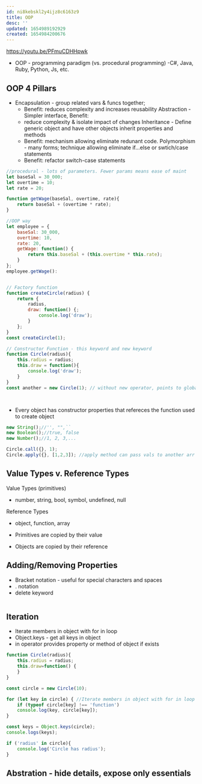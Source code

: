 ```yaml
---
id: ni8kebskl2y4ijz8c6163z9
title: OOP
desc: ''
updated: 1654989192929
created: 1654984200676
---
```


https://youtu.be/PFmuCDHHpwk 
- OOP - programming paradigm (vs. procedural programming)
-C#, Java, Ruby, Python, Js, etc.

## OOP 4 Pillars
- Encapsulation - group related vars & funcs together; 
    - Benefit: reduces complexity and increases reusability
Abstraction - Simpler interface, Benefit:
    - reduce complexity & isolate impact of changes
Inheritance -  Define generic object and have other objects inherit properties and methods
    - Benefit: mechanism allowing eliminate redunant code.
Polymorphism - many forms; technique allowing eliminate if...else or swtich/case statements
    - Benefit: refactor switch-case statements


```javascript
//procedural - lots of parameters. Fewer params means ease of maint
let baseSal = 30_000;
let overtime = 10;
let rate = 20;

function getWage(baseSal, overtime, rate){
    return baseSal + (overtime * rate);
}

//OOP way
let employee = {
    baseSal: 30_000,
    overtime: 10,
    rate: 20,
    getWage: function() {
        return this.baseSal + (this.overtime * this.rate);
    }  
};
employee.getWage():


// Factory function
function createCircle(radius) {
    return {
        radius,
        draw: function() {;
            console.log('draw');
        }
    };
}
const createCircle(1);

// Constructor Function - this keyword and new keyword
function Circle(radius){
    this.radius = radius;
    this.draw = function(){
        console.log('draw');
    }
}
const another = new Circle(1); // without new operator, points to global object window




```

- Every object has constructor properties that refereces the function used to create object
```javascript
new String();//'', "",``
new Boolean();//true, false
new Number();//1, 2, 3,...

Circle.call({}, 1);
Circle.apply({}, [1,2,3]); //apply method can pass vals to another arr
```

## Value Types v. Reference Types
Value Types (primitives)
- number, string, bool, symbol, undefined, null

Reference Types
- object, function, array

- Primitives are copied by their value
- Objects are copied by their reference

## Adding/Removing Properties
- Bracket notation - useful for special characters and spaces
- . notation
- delete keyword
    ``` delete circle['location']; //or circle.location;

## Iteration
- Iterate members in object with for in loop
- Object.keys - get all keys in object
- in operator provides property or method of object if exists

```javascript
function Circle(radius){
    this.radius = radius;
    this.draw=function() {
    }
}

const circle = new Circle(10);

for (let key in circle) { //Iterate members in object with for in loop
    if (typeof circle[key] !== 'function')
    console.log(key, circle[key]);
}

const keys = Object.keys(circle);
console.logs(keys);

if ('radius' in circle){
    console.log('Circle has radius');
}
```
## Abstration - hide details, expose only essentials
